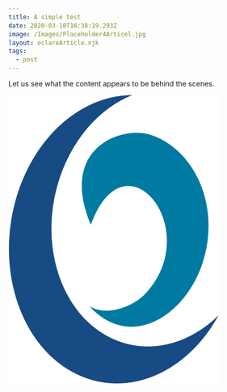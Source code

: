 ```yaml
---
title: A simple test
date: 2020-03-10T16:38:19.293Z
image: /Images/Placeholder4Articel.jpg
layout: oclareArticle.njk
tags:
  - post
---
```

Let us see what the content appears to be behind the scenes.

![test](/Images/OCLaRE_Icon.png "Test")
